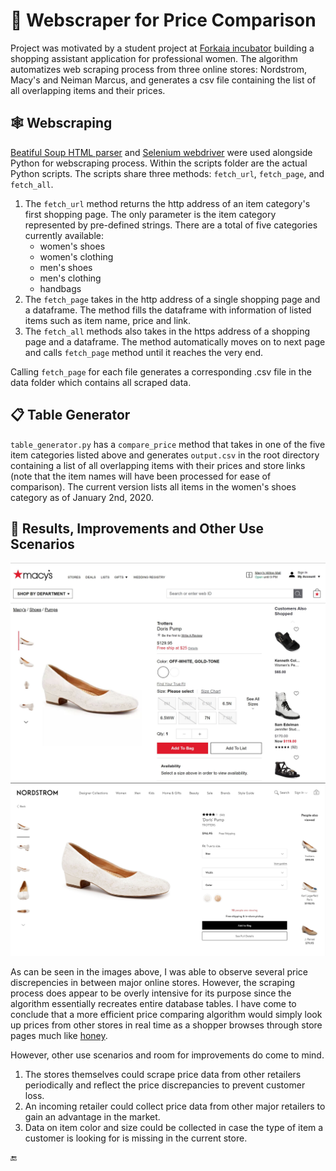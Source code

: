 # 👚 Webscraper for Price Comparison

Project was motivated by a student project at [Forkaia incubator](https://www.forkaia.com/) building a shopping assistant application for professional women. The algorithm automatizes web scraping process from three online stores: Nordstrom, Macy's and Neiman Marcus, and generates a csv file containing the list of all overlapping items and their prices.

## 🕸️ Webscraping

[Beatiful Soup HTML parser](https://www.crummy.com/software/BeautifulSoup/bs4/doc/) and [Selenium webdriver](https://selenium.dev/) were used alongside Python for webscraping process. Within the scripts folder are the actual Python scripts. The scripts share three methods: `fetch_url`, `fetch_page`, and `fetch_all`.

1. The `fetch_url` method returns the http address of an item category's first shopping page. The only parameter is the item category represented by pre-defined strings. There are a total of five categories currently available:
    * women's shoes
    * women's clothing
    * men's shoes
    * men's clothing
    * handbags
2. The `fetch_page` takes in the http address of a single shopping page and a dataframe. The method fills the dataframe with information of listed items such as item name, price and link.
3. The `fetch_all` methods also takes in the https address of a shopping page and a dataframe. The method automatically moves on to next page and calls `fetch_page` method until it reaches the very end.

Calling `fetch_page` for each file generates a corresponding .csv file in the data folder which contains all scraped data.

## 📋 Table Generator

`table_generator.py` has a `compare_price` method that takes in one of the five item categories listed above and generates `output.csv` in the root directory containing a list of all overlapping items with their prices and store links (note that the item names will have been processed for ease of comparison). The current version lists all items in the women's shoes category as of January 2nd, 2020.

## 👠 Results, Improvements and Other Use Scenarios

![macys](Capture.JPG)
![nordstrom](Capture2.JPG)

As can be seen in the images above, I was able to observe several price discrepencies in between major online stores. However, the scraping process does appear to be overly intensive for its purpose since the algorithm essentially recreates entire database tables. I have come to conclude that a more efficient price comparing algorithm would simply look up prices from other stores in real time as a shopper browses through store pages much like [honey](https://www.joinhoney.com/).

However, other use scenarios and room for improvements do come to mind.
1. The stores themselves could scrape price data from other retailers periodically and reflect the price discrepancies to prevent customer loss.
2. An incoming retailer could collect price data from other major retailers to gain an advantage in the market.
3. Data on item color and size could be collected in case the type of item a customer is looking for is missing in the current store.

🔚
